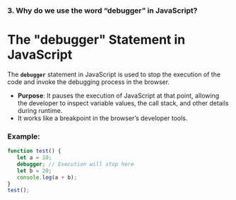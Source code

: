 ### 3. **Why do we use the word “debugger” in JavaScript?**


# The "debugger" Statement in JavaScript

The **`debugger`** statement in JavaScript is used to stop the execution of the code and invoke the debugging process in the browser.

- **Purpose**: It pauses the execution of JavaScript at that point, allowing the developer to inspect variable values, the call stack, and other details during runtime.
- It works like a breakpoint in the browser’s developer tools.

### Example:
```javascript
function test() {
   let a = 10;
   debugger; // Execution will stop here
   let b = 20;
   console.log(a + b);
}
test();
